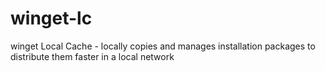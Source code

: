 # winget-lc
winget Local Cache - locally copies and manages installation packages to distribute them faster in a local network
